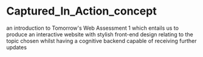 # Captured_In_Action_concept
an introduction to Tomorrow's Web Assessment 1 which entails us to produce an interactive website with stylish front-end design relating to the topic chosen whilst having a cognitive backend capable of receiving further updates
